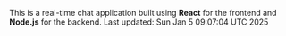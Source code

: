 This is a real-time chat application built using **React** for the frontend and **Node.js** for the backend.
Last updated: Sun Jan  5 09:07:04 UTC 2025

